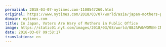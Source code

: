 ```yaml
---
permalink: 2018-03-07-nytimes.com-1100547260.html
original: https://www.nytimes.com/2018/03/07/world/asia/japan-mothers-politics.html?partner=rss&amp;emc=rss
domain: nytimes.com
title: In Japan, Voters Are Wary of Mothers in Public Office
image: https://static01.nyt.com/images/2018/03/08/world/08JAPANWOMEN-INYT/08JAPANWOMEN-INYT-mediumThreeByTwo440.jpg
date: 2018-03-07 09:58:17
translations: en
---
```


